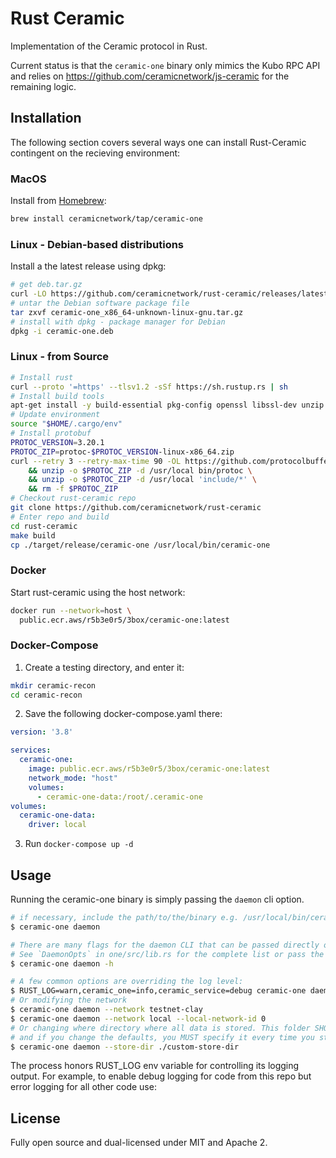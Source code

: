 # Rust Ceramic

Implementation of the Ceramic protocol in Rust.

Current status is that the `ceramic-one` binary only mimics the Kubo RPC API and relies on https://github.com/ceramicnetwork/js-ceramic for the remaining logic.

## Installation

The following section covers several ways one can install Rust-Ceramic contingent on the recieving environment:

### MacOS

Install from [Homebrew](https://brew.sh/):

```bash
brew install ceramicnetwork/tap/ceramic-one
```

### Linux - Debian-based distributions

Install a the latest release using dpkg:

```bash
# get deb.tar.gz
curl -LO https://github.com/ceramicnetwork/rust-ceramic/releases/latest/download/ceramic-one_x86_64-unknown-linux-gnu.tar.gz
# untar the Debian software package file
tar zxvf ceramic-one_x86_64-unknown-linux-gnu.tar.gz
# install with dpkg - package manager for Debian
dpkg -i ceramic-one.deb
```

### Linux - from Source

```bash
# Install rust
curl --proto '=https' --tlsv1.2 -sSf https://sh.rustup.rs | sh
# Install build tools
apt-get install -y build-essential pkg-config openssl libssl-dev unzip
# Update environment
source "$HOME/.cargo/env"
# Install protobuf
PROTOC_VERSION=3.20.1
PROTOC_ZIP=protoc-$PROTOC_VERSION-linux-x86_64.zip
curl --retry 3 --retry-max-time 90 -OL https://github.com/protocolbuffers/protobuf/releases/download/v$PROTOC_VERSION/$PROTOC_ZIP \
    && unzip -o $PROTOC_ZIP -d /usr/local bin/protoc \
    && unzip -o $PROTOC_ZIP -d /usr/local 'include/*' \
    && rm -f $PROTOC_ZIP
# Checkout rust-ceramic repo
git clone https://github.com/ceramicnetwork/rust-ceramic
# Enter repo and build
cd rust-ceramic
make build
cp ./target/release/ceramic-one /usr/local/bin/ceramic-one
```

### Docker

Start rust-ceramic using the host network:

```bash
docker run --network=host \
  public.ecr.aws/r5b3e0r5/3box/ceramic-one:latest
```

### Docker-Compose

1. Create a testing directory, and enter it:

```bash
mkdir ceramic-recon
cd ceramic-recon
```

2. Save the following docker-compose.yaml there:

```YAML
version: '3.8'

services:
  ceramic-one:
    image: public.ecr.aws/r5b3e0r5/3box/ceramic-one:latest
    network_mode: "host"
    volumes:
      - ceramic-one-data:/root/.ceramic-one
volumes:
  ceramic-one-data:
    driver: local
```

3. Run `docker-compose up -d`

## Usage

Running the ceramic-one binary is simply passing the `daemon` cli option.

```sh
# if necessary, include the path/to/the/binary e.g. /usr/local/bin/ceramic-one or ./target/release/ceramic-one
$ ceramic-one daemon

# There are many flags for the daemon CLI that can be passed directly or set as environment variables.
# See `DaemonOpts` in one/src/lib.rs for the complete list or pass the -h flag
$ ceramic-one daemon -h

# A few common options are overriding the log level:
$ RUST_LOG=warn,ceramic_one=info,ceramic_service=debug ceramic-one daemon
# Or modifying the network
$ ceramic-one daemon --network testnet-clay
$ ceramic-one daemon --network local --local-network-id 0
# Or changing where directory where all data is stored. This folder SHOULD be backed up in production
# and if you change the defaults, you MUST specify it every time you start the daemon.
$ ceramic-one daemon --store-dir ./custom-store-dir
```

The process honors RUST_LOG env variable for controlling its logging output.
For example, to enable debug logging for code from this repo but error logging for all other code use:

## License

Fully open source and dual-licensed under MIT and Apache 2.

